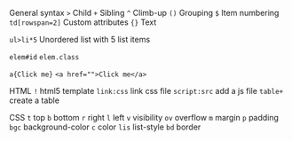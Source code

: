 General syntax
`>`	Child
`+`	Sibling
`^`	Climb-up
`()`	Grouping
`$`	Item numbering
`td[rowspan=2]`	Custom attributes
`{}`	Text

`ul>li*5`   Unordered list with 5 list items

`elem#id`
`elem.class`

`a{Click me}` `<a href="">Click me</a>`

HTML
`!`	html5 template
`link:css`	link css file
`script:src`	add a js file
`table+`	create a table

CSS
`t`	top
`b`	bottom
`r`	right
`l`	left
`v`	visibility
`ov`	overflow
`m`	margin
`p`	padding
`bgc`	background-color
`c`	color
`lis`	list-style
`bd`	border
